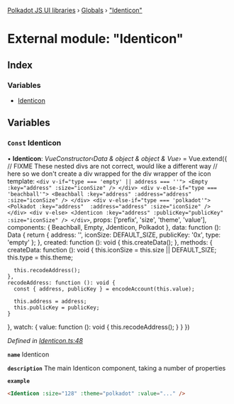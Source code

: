 [Polkadot JS UI libraries](../README.md) › [Globals](../globals.md) › ["Identicon"](_identicon_.md)

# External module: "Identicon"

## Index

### Variables

* [Identicon](_identicon_.md#const-identicon)

## Variables

### `Const` Identicon

• **Identicon**: *VueConstructor‹Data & object & object & Vue›* =  Vue.extend({
  // FIXME These nested divs are not correct, would like a different way
  // here so we don't create a div wrapped for the div wrapper of the icon
  template: `
    <div v-if="type === 'empty' || address === ''">
      <Empty :key="address" :size="iconSize" />
    </div>
    <div v-else-if="type === 'beachball'">
      <Beachball :key="address" :address="address" :size="iconSize" />
    </div>
    <div v-else-if="type === 'polkadot'">
      <Polkadot :key="address"  :address="address" :size="iconSize" />
    </div>
    <div v-else>
      <Jdenticon :key="address" :publicKey="publicKey" :size="iconSize" />
    </div>
  `,
  props: ['prefix', 'size', 'theme', 'value'],
  components: {
    Beachball,
    Empty,
    Jdenticon,
    Polkadot
  },
  data: function (): Data {
    return {
      address: '',
      iconSize: DEFAULT_SIZE,
      publicKey: '0x',
      type: 'empty'
    };
  },
  created: function (): void {
    this.createData();
  },
  methods: {
    createData: function (): void {
      this.iconSize = this.size || DEFAULT_SIZE;
      this.type = this.theme;

      this.recodeAddress();
    },
    recodeAddress: function (): void {
      const { address, publicKey } = encodeAccount(this.value);

      this.address = address;
      this.publicKey = publicKey;
    }
  },
  watch: {
    value: function (): void {
      this.recodeAddress();
    }
  }
})

*Defined in [Identicon.ts:48](https://github.com/polkadot-js/ui/blob/a2ee1fc/packages/vue-identicon/src/Identicon.ts#L48)*

**`name`** Identicon

**`description`** The main Identicon component, taking a number of properties

**`example`** 
```html
<Identicon :size="128" :theme="polkadot" :value="..." />
```
